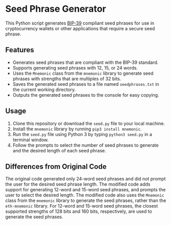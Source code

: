 # Seed Phrase Generator

This Python script generates [BIP-39](https://github.com/bitcoin/bips/blob/master/bip-0039.mediawiki) compliant seed phrases for use in cryptocurrency wallets or other applications that require a secure seed phrase.

## Features

* Generates seed phrases that are compliant with the BIP-39 standard.
* Supports generating seed phrases with 12, 15, or 24 words.
* Uses the `Mnemonic` class from the `mnemonic` library to generate seed phrases with strengths that are multiples of 32 bits.
* Saves the generated seed phrases to a file named `seedphrases.txt` in the current working directory.
* Outputs the generated seed phrases to the console for easy copying.

## Usage

1. Clone this repository or download the `seed.py` file to your local machine.
2. Install the `mnemonic` library by running `pip3 install mnemonic`.
3. Run the `seed.py` file using Python 3 by typing `python3 seed.py` in a terminal window.
4. Follow the prompts to select the number of seed phrases to generate and the desired length of each seed phrase.

## Differences from Original Code

The original code generated only 24-word seed phrases and did not prompt the user for the desired seed phrase length. The modified code adds support for generating 12-word and 15-word seed phrases, and prompts the user to select the desired length. The modified code also uses the `Mnemonic` class from the `mnemonic` library to generate the seed phrases, rather than the `eth-mnemonic` library. For 12-word and 15-word seed phrases, the closest supported strengths of 128 bits and 160 bits, respectively, are used to generate the seed phrases.
